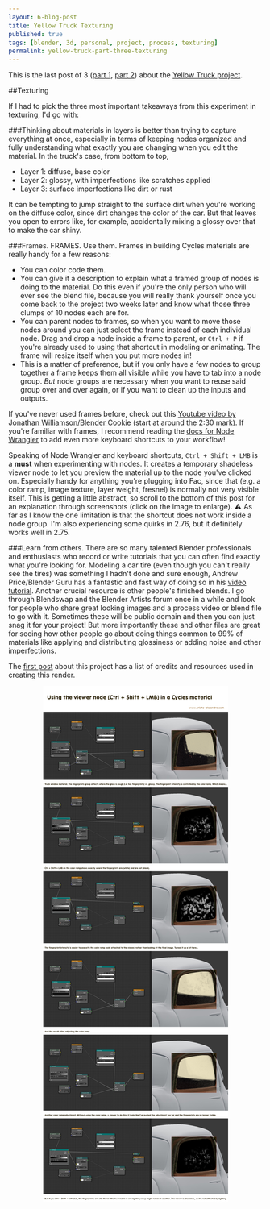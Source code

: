 ```yaml
---
layout: 6-blog-post
title: Yellow Truck Texturing
published: true
tags: [blender, 3d, personal, project, process, texturing]
permalink: yellow-truck-part-three-texturing
---
```

This is the last post of 3 ([part 1](/yellow-truck), [part 2](yellow-truck-part-two-modeling)) about the [Yellow Truck project](/yellow-truck-project). 

##Texturing 

If I had to pick the three most important takeaways from this experiment in texturing, I'd go with: 

###Thinking about materials in layers is better than trying to capture everything at once,
especially in terms of keeping nodes organized and fully understanding what exactly you are changing when you edit the material. In the truck's case, from bottom to top,

* Layer 1: diffuse, base color
* Layer 2: glossy, with imperfections like scratches applied
* Layer 3: surface imperfections like dirt or rust

It can be tempting to jump straight to the surface dirt when you're working on the diffuse color, since dirt changes the color of the car. But that leaves you open to errors like, for example, accidentally mixing a glossy over that to make the car shiny. 

###Frames. FRAMES.
Use them. Frames in building Cycles materials are really handy for a few reasons:

* You can color code them.
* You can give it a description to explain what a framed group of nodes is doing to the material. Do this even if you're the only person who will ever see the blend file, because you will really thank yourself once you come back to the project two weeks later and know what those three clumps of 10 nodes each are for.
* You can parent nodes to frames, so when you want to move those nodes around you can just select the frame instead of each individual node. Drag and drop a node inside a frame to parent, or `Ctrl + P` if you're already used to using that shortcut in modeling or animating. The frame will resize itself when you put more nodes in!
* This is a matter of preference, but if you only have a few nodes to group together a frame keeps them all visible while you have to tab into a node group. *But* node groups are necessary when you want to reuse said group over and over again, or if you want to clean up the inputs and outputs. 

If you've never used frames before, check out this [Youtube video by Jonathan Williamson/Blender Cookie](//www.youtube.com/watch?v=IuGJ_PDwOPI) (start at around the 2:30 mark). If you're familiar with frames, I recommend reading the [docs for Node Wrangler](http://gregzaal.github.io/node-wrangler/) to add even more keyboard shortcuts to your workflow! 

Speaking of Node Wrangler and keyboard shortcuts, `Ctrl + Shift + LMB` is a **must** when experimenting with nodes. It creates a temporary shadeless viewer node to let you preview the material up to the node you've clicked on. Especially handy for anything you're plugging into Fac, since that (e.g. a color ramp, image texture, layer weight, fresnel) is normally not very visible itself. This is getting a little abstract, so scroll to the bottom of this post for an explanation through screenshots (click on the image to enlarge).
:warning: As far as I know the one limitation is that the shortcut does not work inside a node group. I'm also experiencing some quirks in 2.76, but it definitely works well in 2.75. 

###Learn from others.
There are so many talented Blender professionals and enthusiasts who record or write tutorials that you can often find exactly what you're looking for. Modeling a car tire (even though you can't really see the tires) was something I hadn't done and sure enough, Andrew Price/Blender Guru has a fantastic and fast way of doing so in his [video tutorial](//www.youtube.com/watch?v=WhmRn-tYtxE). Another crucial resource is other people's finished blends. I go through Blendswap and the Blender Artists forum once in a while and look for people who share great looking images and a process video or blend file to go with it. Sometimes these will be public domain and then you can just snag it for your project! But more importantly these and other files are great for seeing how other people go about doing things common to 99% of materials like applying and distributing glossiness or adding noise and other imperfections. 

The [first post](/yellow-truck) about this project has a list of credits and resources used in creating this render. 

<center><a href="/images/blog/node-preview.jpg"><img src="/images/blog/node-preview.jpg" alt="Node preview in Cycles materials" style="max-width: 600px;"></a></center>
